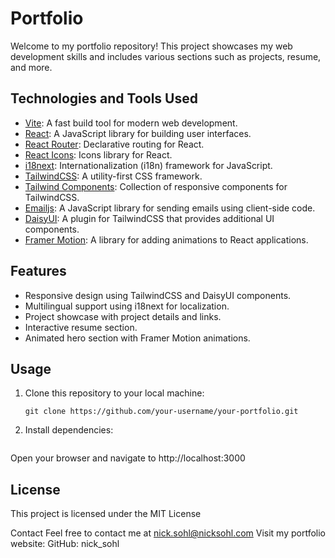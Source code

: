 # Portfolio

Welcome to my portfolio repository! This project showcases my web development skills and includes various sections such as projects, resume, and more.

## Technologies and Tools Used

- [Vite](https://vitejs.dev/): A fast build tool for modern web development.
- [React](https://reactjs.org/): A JavaScript library for building user interfaces.
- [React Router](https://reactrouter.com/): Declarative routing for React.
- [React Icons](https://react-icons.github.io/react-icons/): Icons library for React.
- [i18next](https://www.i18next.com/): Internationalization (i18n) framework for JavaScript.
- [TailwindCSS](https://tailwindcss.com/): A utility-first CSS framework.
- [Tailwind Components](https://daisyui.com/): Collection of responsive components for TailwindCSS.
- [Emailjs](https://www.emailjs.com/): A JavaScript library for sending emails using client-side code.
- [DaisyUI](https://daisyui.com/): A plugin for TailwindCSS that provides additional UI components.
- [Framer Motion](https://www.framer.com/motion/): A library for adding animations to React applications.

## Features

- Responsive design using TailwindCSS and DaisyUI components.
- Multilingual support using i18next for localization.
- Project showcase with project details and links.
- Interactive resume section.
- Animated hero section with Framer Motion animations.

## Usage

1. Clone this repository to your local machine:

   ```shell
   git clone https://github.com/your-username/your-portfolio.git
   
2. Install dependencies:

   ```shell

Open your browser and navigate to http://localhost:3000

## License
This project is licensed under the MIT License

Contact
Feel free to contact me at nick.sohl@nicksohl.com
Visit my portfolio website: [](nicksohl.com)
GitHub: nick_sohl
